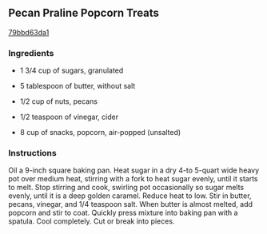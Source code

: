 ## Pecan Praline Popcorn Treats

[79bbd63da1](http://www.epicurious.com/recipes/food/views/pecan-praline-popcorn-treats-355029)

### Ingredients

 - 1 3/4 cup of sugars, granulated

 - 5 tablespoon of butter, without salt

 - 1/2 cup of nuts, pecans

 - 1/2 teaspoon of vinegar, cider

 - 8 cup of snacks, popcorn, air-popped (unsalted)

### Instructions

Oil a 9-inch square baking pan. Heat sugar in a dry 4-to 5-quart wide heavy pot over medium heat, stirring with a fork to heat sugar evenly, until it starts to melt. Stop stirring and cook, swirling pot occasionally so sugar melts evenly, until it is a deep golden caramel. Reduce heat to low. Stir in butter, pecans, vinegar, and 1/4 teaspoon salt. When butter is almost melted, add popcorn and stir to coat. Quickly press mixture into baking pan with a spatula. Cool completely. Cut or break into pieces.
